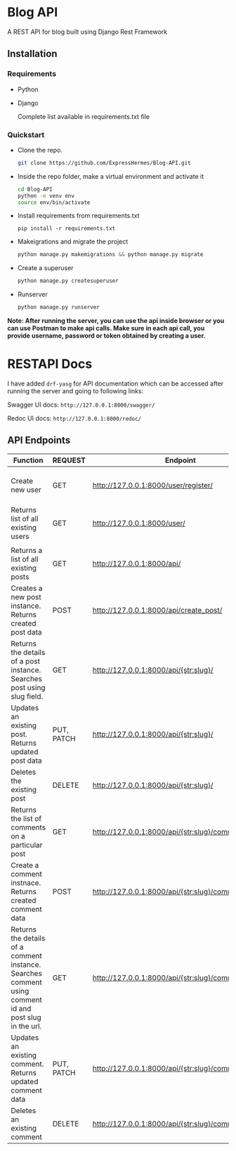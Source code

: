 # Blog API
A REST API for blog built using Django Rest Framework

## Installation

### Requirements
- Python
- Django

    Complete list available in requirements.txt file

### Quickstart
- Clone the repo.  
    ```bash
    git clone https://github.com/ExpressHermes/Blog-API.git
    ```

- Inside the repo folder, make a virtual environment and activate it 
    ```bash
    cd Blog-API
    python -m venv env 
    source env/bin/activate
    ```

- Install requirements from requirements.txt
    ```
    pip install -r requirements.txt
    ```

- Makeigrations and migrate the project
    ```python
    python manage.py makemigrations && python manage.py migrate
    ```

- Create a superuser
    ```python
    python manage.py createsuperuser
    ```

- Runserver
    ```python
    python manage.py runserver
    ```

**Note: After running the server, you can use the api inside browser or you can use Postman to make api calls. Make sure in each api call, you provide username, password or token obtained by creating a user.**

# RESTAPI Docs
I have added `drf-yasg` for API documentation which can be accessed after running the server and going to following links:

Swagger UI docs:    `http://127.0.0.1:8000/swagger/`

Redoc UI docs:  `http://127.0.0.1:8000/redoc/`


## API Endpoints

| Function                                                                                               	| REQUEST    	| Endpoint                                              	| Authorization       	| data-object                                                                                                      	| Headers 	|
|--------------------------------------------------------------------------------------------------------	|------------	|-------------------------------------------------------	|---------------------	|------------------------------------------------------------------------------------------------------------------	|---------	|
| Create new user                                                                                        	| GET        	| http://127.0.0.1:8000/user/register/                  	| Not Required        	| username: string, email: email password: string                                                                  	| Default 	|
| Returns list of all existing users                                                                     	| GET        	| http://127.0.0.1:8000/user/                           	| Basic Authorization 	|                                                                                                                  	| Default 	|
|                                                                                                        	|            	|                                                       	|                     	|                                                                                                                  	|         	|
| Returns a list of all existing posts                                                                   	| GET        	| http://127.0.0.1:8000/api/                            	| Not Required        	|                                                                                                                  	|         	|
| Creates a new post instance. Returns created post data                                                 	| POST       	| http://127.0.0.1:8000/api/create_post/                	| Basic Authorization 	| author: integer(user pk), title: string, description: string, body: string,                                      	|         	|
| Returns the details of a post instance. Searches post using slug field.                                	| GET        	| http://127.0.0.1:8000/api/{str:slug}/                 	| Basic Authorization 	| slug: string, author: integer(user pk), title: string, description: string, body: string,                        	|         	|
| Updates an existing post. Returns updated post data                                                    	| PUT, PATCH 	| http://127.0.0.1:8000/api/{str:slug}/                 	| Basic Authorization 	| slug: string, author: integer(user pk), title: string, description: string, body: string,                        	|         	|
| Deletes the existing post                                                                              	| DELETE     	| http://127.0.0.1:8000/api/{str:slug}/                 	| Basic Authorization 	| slug: string                                                                                                     	|         	|
| Returns the list of comments on a particular post                                                      	| GET        	| http://127.0.0.1:8000/api/{str:slug}/comment/         	| Not Required        	| slug: string                                                                                                     	|         	|
| Create a comment instnace. Returns created comment data                                                	| POST       	| http://127.0.0.1:8000/api/{str:slug}/comment/create   	| Basic Authorization 	| slug: string, parent: integer(post id), author: integer(user id), body: string                                   	|         	|
| Returns the details of a comment instance. Searches comment using comment id and post slug in the url. 	| GET        	| http://127.0.0.1:8000/api/{str:slug}/comment/{int:id} 	| Not Required        	| slug: string, id: integer(comment id)                                                                            	|         	|
| Updates an existing comment. Returns updated comment data                                              	| PUT, PATCH 	| http://127.0.0.1:8000/api/{str:slug}/comment/{int:id} 	| Basic Authorization 	| slug: string, id: integer(comment id)  parent: integer(post id), author: integer(current user id), body: string, 	|         	|
| Deletes an existing comment                                                                            	| DELETE     	| http://127.0.0.1:8000/api/{str:slug}/comment/{int:id} 	| Basic               	| slug: string, id: integer(comment id)                                                                            	|         	|